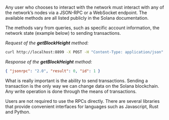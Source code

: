 Any user who chooses to interact with the network must interact with any of the network’s nodes via a JSON-RPC or a WebSocket endpoint. The available methods are all listed publicly in the Solana documentation.

The methods vary from queries, such as specific account information, the network state (example below) to sending transactions.

_Request of the **getBlockHeight** method:_

```bash
curl http://localhost:8899 -X POST -H "Content-Type: application/json" -d '{"jsonrpc":"2.0","id":1,"method":"getBlockHeight"}'
```

_Response of the **getBlockHeight** method:_

```json
{ "jsonrpc": "2.0", "result": 0, "id": 1 }
```

What is really important is the ability to send transactions. Sending a transaction is the only way we can change data on the Solana blockchain. Any write operation is done through the means of transactions.

Users are not required to use the RPCs directly. There are several libraries that provide convenient interfaces for languages such as Javascript, Rust and Python.
